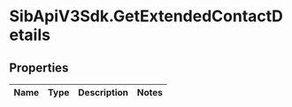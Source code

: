 # SibApiV3Sdk.GetExtendedContactDetails

## Properties
Name | Type | Description | Notes
------------ | ------------- | ------------- | -------------


